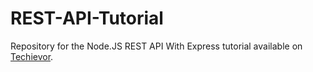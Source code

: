 # REST-API-Tutorial
Repository for the Node.JS REST API With Express tutorial available on [Techievor](https://techievor.com/blog/post/2021/08/18/building-a-node-js-rest-api-with-express).
